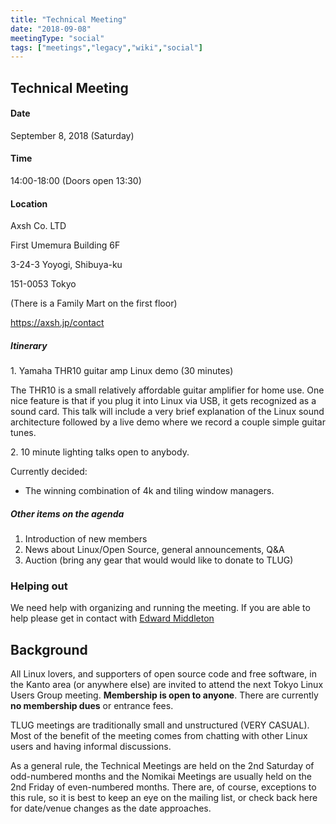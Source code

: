 ```yaml
---
title: "Technical Meeting"
date: "2018-09-08"
meetingType: "social"
tags: ["meetings","legacy","wiki","social"]
---
```


<h2 id="technical_meeting">Technical Meeting</h2>
<h4 id="date">Date</h4>
<p>September 8, 2018 (Saturday)</p>
<h4 id="time">Time</h4>
<p>14:00-18:00 (Doors open 13:30)</p>
<h4 id="location">Location</h4>
<p>Axsh Co. LTD</p>
<p>First Umemura Building 6F</p>
<p>3-24-3 Yoyogi, Shibuya-ku</p>
<p>151-0053 Tokyo</p>
<p>(There is a Family Mart on the first floor)</p>
<p><a href="https://axsh.jp/contact">https://axsh.jp/contact</a></p>
<h5 id="itinerary">Itinerary</h5>
<p>1. Yamaha THR10 guitar amp Linux demo (30 minutes)</p>
<p>The THR10 is a small relatively affordable guitar amplifier for home use.
One nice feature is that if you plug it into Linux via USB, it gets
recognized as a sound card. This talk will include a very brief
explanation of the Linux sound architecture followed by a live demo
where we record a couple simple guitar tunes.</p>
<p>2. 10 minute lighting talks open to anybody.</p>
<p>Currently decided:</p>
<ul>
<li>The winning combination of 4k and tiling window managers.</li>
</ul>
<h5 id="other_items_on_the_agenda">Other items on the agenda</h5>
<ol>
<li>Introduction of new members</li>
<li>News about Linux/Open Source, general announcements, Q&amp;A</li>
<li>Auction (bring any gear that would would like to donate to TLUG)</li>
</ol>
<h3 id="helping_out">Helping out</h3>
<p>We need help with organizing and running the meeting. If you are able to help please get in contact with <a href="./Edward_Middleton">Edward Middleton</a></p>

<h2 id="introduction">Background</h2>
<p>All Linux lovers, and supporters of open source code and free software, in the Kanto area (or anywhere else) are invited to attend the next Tokyo Linux Users Group meeting. <b>Membership is open to anyone</b>. There are currently <b>no membership dues</b> or entrance fees.</p>
<p>TLUG meetings are traditionally small and unstructured (VERY CASUAL). Most of the benefit of the meeting comes from chatting with other Linux users and having informal discussions.</p>
<p>As a general rule, the Technical Meetings are held on the 2nd Saturday of odd-numbered months and the Nomikai Meetings are usually held on the 2nd Friday of even-numbered months. There are, of course, exceptions to this rule, so it is best to keep an eye on the mailing list, or check back here for date/venue changes as the date approaches.</p>
